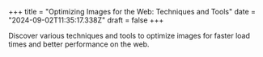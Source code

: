 +++
title = "Optimizing Images for the Web: Techniques and Tools"
date = "2024-09-02T11:35:17.338Z"
draft = false
+++

  Discover various techniques and tools to optimize images for faster load times and better performance on the web.
        